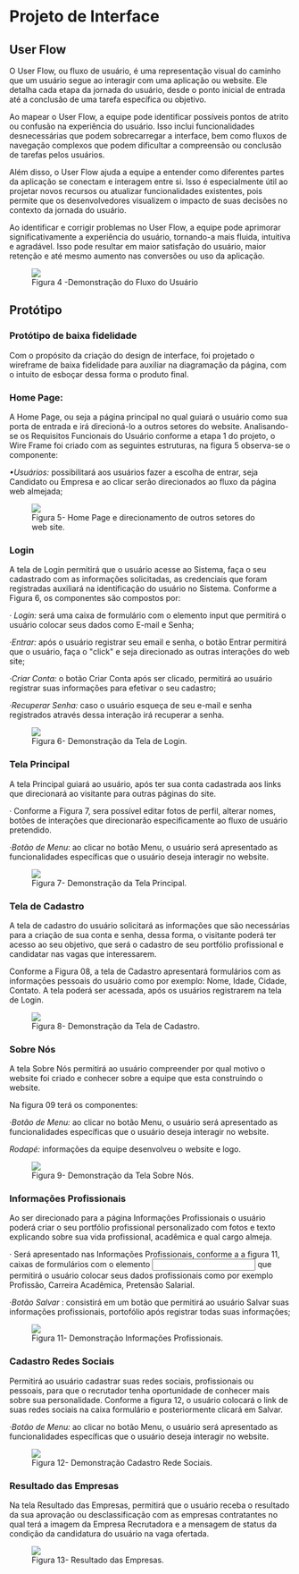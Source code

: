 
# Projeto de Interface

## User Flow

O User Flow, ou fluxo de usuário, é uma representação visual do caminho que um usuário segue ao interagir com uma aplicação ou website. Ele detalha cada etapa da jornada do usuário, desde o ponto inicial de entrada até a conclusão de uma tarefa específica ou objetivo.

Ao mapear o User Flow, a equipe pode identificar possíveis pontos de atrito ou confusão na experiência do usuário. Isso inclui funcionalidades desnecessárias que podem sobrecarregar a interface, bem como fluxos de navegação complexos que podem dificultar a compreensão ou conclusão de tarefas pelos usuários.

Além disso, o User Flow ajuda a equipe a entender como diferentes partes da aplicação se conectam e interagem entre si. Isso é especialmente útil ao projetar novos recursos ou atualizar funcionalidades existentes, pois permite que os desenvolvedores visualizem o impacto de suas decisões no contexto da jornada do usuário.

Ao identificar e corrigir problemas no User Flow, a equipe pode aprimorar significativamente a experiência do usuário, tornando-a mais fluida, intuitiva e agradável. Isso pode resultar em maior satisfação do usuário, maior retenção e até mesmo aumento nas conversões ou uso da aplicação.

<figure>
  <img src="img/Group16(1).png"> <figcaption>Figura 4 -Demonstração do Fluxo do Usuário </figcaption>
</figure>


## Protótipo

### Protótipo de baixa fidelidade
 Com o propósito da criação do design de interface, foi projetado o wireframe de baixa fidelidade para auxiliar na diagramação da página, com  o intuito de esboçar dessa forma o produto final. 
 
 ### Home Page: 
  A Home Page, ou seja a página principal no qual guiará o usuário como sua porta de entrada e irá direcioná-lo a outros setores do website.
  Analisando-se os Requisitos Funcionais do Usuário conforme a etapa 1 do projeto, o Wire Frame foi criado com as seguintes  estruturas, na figura 5 observa-se o componente:


<em>•Usuários:</em>  possibilitará aos usuários fazer a escolha de entrar, seja Candidato ou Empresa e ao clicar serão direcionados ao fluxo da página web almejada;

<figure>
  <img src="img/homepage.png">
  <figcaption>Figura 5- Home Page e direcionamento de outros setores do web site. </figcaption>
</figure>

  

### Login
 A tela de Login permitirá que o usuário acesse ao Sistema, faça o seu cadastrado com as informações solicitadas, as credenciais que foram registradas auxiliará na identificação do usuário no Sistema.
 Conforme a Figura 6, os componentes são compostos por:

 <em>· Login:</em> será uma caixa de formulário com o elemento input que permitirá o usuário colocar seus dados como E-mail e Senha;

<em>·Entrar:</em>  após o usuário registrar seu email e senha, o botão Entrar permitirá que o usuário, faça o "click" e seja direcionado as outras interações do web site; 
 
 <em>·Criar Conta:</em> o botão Criar Conta após ser clicado, permitirá ao usuário registrar suas informações para efetivar o seu cadastro;

 <em>·Recuperar Senha:</em> caso o usuário esqueça de seu e-mail e senha registrados  através dessa interação irá recuperar a senha.
 
<figure> 
  <img src="img/login.png">
  <figcaption> Figura 6- Demonstração da Tela de Login.</figcaption>
</figure>


### Tela Principal
 A tela Principal guiará ao usuário, após ter sua conta cadastrada aos links que direcionará ao visitante para outras páginas do site. 

 · Conforme a  Figura 7, sera possível editar fotos de perfil, alterar nomes, botões de interações que direcionarão  especificamente ao fluxo de usuário pretendido.

 <em>·Botão de Menu</em>: ao clicar no botão Menu, o usuário será apresentado as funcionalidades específicas que o usuário deseja interagir no website.


<figure> 
  <img src="img/principal.png">
  <figcaption> Figura 7- Demonstração da Tela Principal.</figcaption>
</figure>

### Tela de Cadastro

A tela de cadastro do usuário solicitará as informações que são necessárias para a criação de sua conta e senha, dessa forma, o visitante poderá ter acesso ao seu objetivo, que será o cadastro de seu portfólio profissional e candidatar nas vagas que interessarem.

 Conforme a Figura 08, a tela de Cadastro apresentará  formulários com as informaçōes pessoais do usuário como por exemplo: Nome, Idade, Cidade, Contato.
 A tela poderá ser acessada, após os usuários registrarem na tela de Login. 


<figure> 
  <img src="img/Criarconta.png">
  <figcaption> Figura 8- Demonstração da Tela de Cadastro.</figcaption>
</figure>

### Sobre Nós

A tela Sobre Nós permitirá ao usuário compreender por qual motivo o website foi criado e conhecer sobre a equipe que esta construindo o website. 

  Na figura 09 terá os componentes:

  <em>·Botão de Menu:</em> ao clicar no botão Menu, o usuário será apresentado as funcionalidades específicas que o usuário deseja interagir no website.

  <em>Rodapé:</em> informações da equipe desenvolveu o website e logo.

<figure> 
  <img src="img/Sobrenos.png">
  <figcaption> Figura 9- Demonstração da Tela Sobre Nós.</figcaption>
</figure>

### Informações Profissionais
 Ao ser direcionado para a página Informações Profissionais o usuário poderá criar o seu portfólio profissional personalizado com fotos e texto explicando sobre sua vida profissional, acadêmica e qual cargo almeja. 

· Será apresentado nas Informações Profissionais, conforme a a figura 11, caixas de formulários com o elemento <input> que permitirá o usuário colocar seus dados profissionais como por exemplo Profissão, Carreira Acadêmica, Pretensão Salarial.

·<em>Botão Salvar</em> : consistirá em um botão que permitirá ao usuário Salvar suas informações profissionais, portofólio após registrar todas suas informações;

 <figure> 
  <img src="img/Informacoesprofi.png">
   <figcaption> Figura 11- Demonstração Informações Profissionais.</figcaption>
</figure>

 ### Cadastro Redes Sociais 
  Permitirá ao usuário cadastrar suas redes sociais, profissionais ou pessoais, para que o recrutador tenha oportunidade de conhecer mais sobre sua personalidade.
  Conforme a figura 12, o usuário colocará o link de suas redes sociais na caixa formulário e posteriormente clicará em Salvar.

  <em>·Botão de Menu:</em> ao clicar no botão Menu, o usuário será apresentado as funcionalidades específicas que o usuário deseja interagir no website.  

 <figure> 
  <img src="img/Cadastro.png">
   <figcaption> Figura 12- Demonstração Cadastro Rede Sociais.</figcaption>
</figure>
  
  ### Resultado das Empresas
 Na tela Resultado das Empresas, permitirá que o usuário receba o resultado da sua aprovação ou desclassificação com as empresas contratantes no qual terá a imagem da Empresa Recrutadora e a mensagem de status da condição da candidatura do usuário na vaga ofertada.

  
 <figure> 
  <img src="img/Resultado.png">
   <figcaption> Figura 13- Resultado das Empresas.</figcaption>
</figure>








